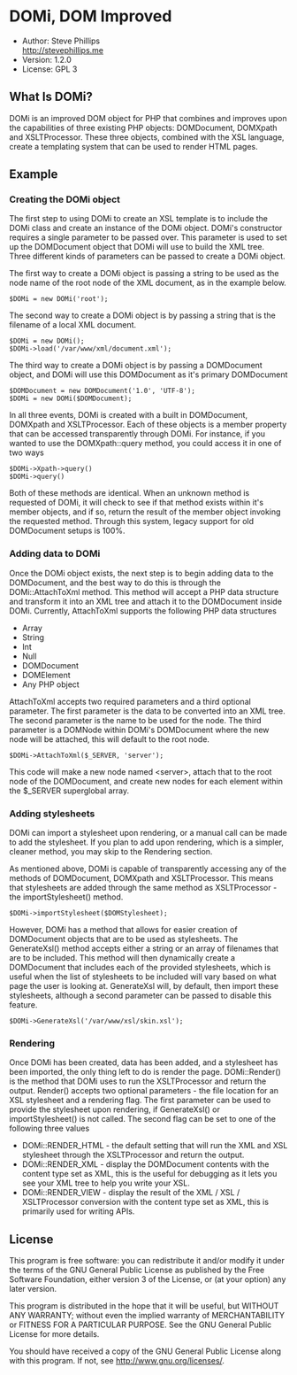 DOMi, DOM Improved
===============================================================================

* Author: Steve Phillips  
  <http://stevephillips.me>
* Version: 1.2.0
* License: GPL 3

What Is DOMi?
-------------------------------------------------------------------------------
DOMi is an improved DOM object for PHP that combines and improves upon the 
capabilities of three existing PHP objects: DOMDocument, DOMXpath and 
XSLTProcessor. These three objects, combined with the XSL language, create a
templating system that can be used to render HTML pages.

Example
-------------------------------------------------------------------------------

### Creating the DOMi object

The first step to using DOMi to create an XSL template is to include the DOMi 
class and create an instance of the DOMi object. DOMi's constructor requires a 
single parameter to be passed over. This parameter is used to set up the 
DOMDocument object that DOMi will use to build the XML tree. Three different 
kinds of parameters can be passed to create a DOMi object.

The first way to create a DOMi object is passing a string to be used as the 
node name of the root node of the XML document, as in the example below.

    $DOMi = new DOMi('root');

The second way to create a DOMi object is by passing a string that is the 
filename of a local XML document.

    $DOMi = new DOMi();
    $DOMi->load('/var/www/xml/document.xml');

The third way to create a DOMi object is by passing a DOMDocument object, and 
DOMi will use this DOMDocument as it's primary DOMDocument

    $DOMDocument = new DOMDocument('1.0', 'UTF-8');
    $DOMi = new DOMi($DOMDocument);

In all three events, DOMi is created with a built in DOMDocument, DOMXpath and 
XSLTProcessor. Each of these objects is a member property that can be accessed 
transparently through DOMi. For instance, if you wanted to use the 
DOMXpath::query method, you could access it in one of two ways

    $DOMi->Xpath->query()
    $DOMi->query()

Both of these methods are identical. When an unknown method is requested of 
DOMi, it will check to see if that method exists within it's member objects, 
and if so, return the result of the member object invoking the requested method. 
Through this system, legacy support for old DOMDocument setups is 100%.

### Adding data to DOMi

Once the DOMi object exists, the next step is to begin adding data to the 
DOMDocument, and the best way to do this is through the DOMi::AttachToXml 
method. This method will accept a PHP data structure and transform it into an 
XML tree and attach it to the DOMDocument inside DOMi. Currently, 
AttachToXml supports the following PHP data structures

* Array
* String
* Int
* Null
* DOMDocument
* DOMElement
* Any PHP object

AttachToXml accepts two required parameters and a third optional parameter. The 
first parameter is the data to be converted into an XML tree. The second 
parameter is the name to be used for the node. The third parameter is a DOMNode 
within DOMi's DOMDocument where the new node will be attached, this will default
to the root node.

    $DOMi->AttachToXml($_SERVER, 'server');

This code will make a new node named &lt;server&gt;, attach that to the root 
node of the DOMDocument, and create new nodes for each element within the 
$_SERVER superglobal array.

### Adding stylesheets

DOMi can import a stylesheet upon rendering, or a manual call can be made to 
add the stylesheet. If you plan to add upon rendering, which is a simpler, 
cleaner method, you may skip to the Rendering section.

As mentioned above, DOMi is capable of transparently accessing any of the 
methods of DOMDocument, DOMXpath and XSLTProcessor. This means that stylesheets
are added through the same method as XSLTProcessor - the importStylesheet() 
method.

    $DOMi->importStylesheet($DOMStylesheet);

However, DOMi has a method that allows for easier creation of DOMDocument 
objects that are to be used as stylesheets. The GenerateXsl() method accepts 
either a string or an array of filenames that are to be included. This method
will then dynamically create a DOMDocument that includes each of the provided
stylesheets, which is useful when the list of stylesheets to be included will
vary based on what page the user is looking at. GenerateXsl will, by default,
then import these stylesheets, although a second parameter can be passed to
disable this feature.

    $DOMi->GenerateXsl('/var/www/xsl/skin.xsl');

### Rendering

Once DOMi has been created, data has been added, and a stylesheet has been 
imported, the only thing left to do is render the page. DOMi::Render() is the 
method that DOMi uses to run the XSLTProcessor and return the output. 
Render() accepts two optional parameters - the file location for an XSL 
stylesheet and a rendering flag. The first parameter can be used to provide 
the stylesheet upon rendering, if GenerateXsl() or importStylesheet() is not 
called. The second flag can be set to one of the following three values

* DOMi::RENDER_HTML - the default setting that will run the XML and XSL 
  stylesheet through the XSLTProcessor and return the output.
* DOMi::RENDER_XML - display the DOMDocument contents with the content type set
  as XML, this is the useful for debugging as it lets you see your XML tree to 
  help you write your XSL.
* DOMi::RENDER_VIEW - display the result of the XML / XSL / XSLTProcessor 
  conversion with the content type set as XML, this is primarily used for 
  writing APIs.

License
-------------------------------------------------------------------------------
This program is free software: you can redistribute it and/or modify
it under the terms of the GNU General Public License as published by
the Free Software Foundation, either version 3 of the License, or
(at your option) any later version.

This program is distributed in the hope that it will be useful,
but WITHOUT ANY WARRANTY; without even the implied warranty of
MERCHANTABILITY or FITNESS FOR A PARTICULAR PURPOSE.  See the
GNU General Public License for more details.

You should have received a copy of the GNU General Public License
along with this program.  If not, see <http://www.gnu.org/licenses/>.
